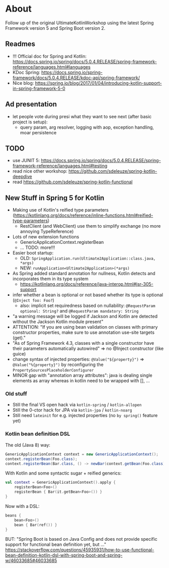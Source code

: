 # About

Follow up of the original UltimateKotlinWorkshop using the latest Spring Framework version 5 and Spring Boot version 2.

## Readmes

* !!! Official doc for Spring and Kotlin: https://docs.spring.io/spring/docs/5.0.4.RELEASE/spring-framework-reference/languages.html#languages
* KDoc Spring: https://docs.spring.io/spring-framework/docs/5.0.4.RELEASE/kdoc-api/spring-framework/
* Nice blog: https://spring.io/blog/2017/01/04/introducing-kotlin-support-in-spring-framework-5-0

## Ad presentation

* let people vote during presi what they want to see next (after basic project is setup): 
    * query param, arg resolver, logging with aop, exception handling, moar persistence


## TODO 

* use JUNIT 5: https://docs.spring.io/spring/docs/5.0.4.RELEASE/spring-framework-reference/languages.html#testing
* read nice other workshop: https://github.com/sdeleuze/spring-kotlin-deepdive
* read https://github.com/sdeleuze/spring-kotlin-functional


## New Stuff in Spring 5 for Kotlin

* Making use of Kotlin's reified type parameters (https://kotlinlang.org/docs/reference/inline-functions.html#reified-type-parameters)
    * RestClient (and WebClient) use them to simplify exchange (no more annoying TypeReference)
* Lots of new extension functions
    * GenericApplicationContext.registerBean
    * ... TODO: more!!!
* Easier boot startup:
    * OLD: `SpringApplication.run(Ultimate2Application::class.java, *args)`
    * NEW: `runApplication<Ultimate2Application>(*args)`
* As Spring added standard annotation for nullness, Kotlin detects and incorporates them in its type system
    * https://kotlinlang.org/docs/reference/java-interop.html#jsr-305-support
* infer whether a bean is optional or not based whether its type is optional (`@Inject foo: Foo?`)
    * also: implicit set requiredness based on nullability: `@RequestParam optional: String?` and `@RequestParam mandatory: String`
*  "a warning message will be logged if Jackson and Kotlin are detected without the Jackson Kotlin module present"
* ATTENTION: "If you are using bean validation on classes with primary constructor properties, make sure to use annotation use-site targets (get)."
* "As of Spring Framework 4.3, classes with a single constructor have their parameters automatically autowired" => no @Inject constructor (like guice)
* change syntax of injected properties: `@Value("${property}")` => `@Value("%{property}")` by reconfiguring the `PropertySourcesPlaceholderConfigurer`
* MINOR gap with "annotation array attributes": java is dealing single elements as array whereas in kotlin need to be wrapped with [], ...

### Old stuff

* Still the final VS open hack via `kotlin-spring` / `kotlin-allopen`
* Still the 0-ctor hack for JPA via `kotlin-jpa` / `kotlin-noarg`
* Still need `lateinit` for e.g. injected properties (no `by spring()` feature yet)

### Kotlin bean definition DSL

The old (Java 8) way:

```java
GenericApplicationContext context = new GenericApplicationContext();
context.registerBean(Foo.class);
context.registerBean(Bar.class, () -> newBar(context.getBean(Foo.class)));
```

With Kotlin and some syntactic sugar + reified generics:
```kotlin
val context = GenericApplicationContext().apply {
    registerBean<Foo>()
    registerBean { Bar(it.getBean<Foo>()) }
}
```

Now with a DSL:
```kotlin
beans {
    bean<Foo>()
    bean { Bar(ref()) }
}
```

BUT: "Spring Boot is based on Java Config and does not provide specific support for functional bean definition yet, but ..."
https://stackoverflow.com/questions/45935931/how-to-use-functional-bean-definition-kotlin-dsl-with-spring-boot-and-spring-w/46033685#46033685
